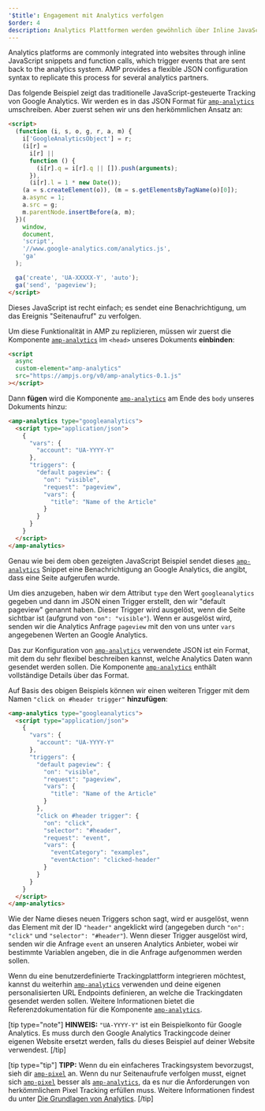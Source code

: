 ```yaml
---
'$title': Engagement mit Analytics verfolgen
$order: 4
description: Analytics Plattformen werden gewöhnlich über Inline JavaScript Snippets und Funktionsaufrufe in Websites integriert. Diese triggern Ereignisse, die an das Analytics System …
---
```


Analytics platforms are commonly integrated into websites through inline JavaScript snippets and function calls, which trigger events that are sent back to the analytics system. AMP provides a flexible JSON configuration syntax to replicate this process for several analytics partners.

Das folgende Beispiel zeigt das traditionelle JavaScript-gesteuerte Tracking von Google Analytics. Wir werden es in das JSON Format für [`amp-analytics`](../../../../documentation/components/reference/amp-analytics.md) umschreiben. Aber zuerst sehen wir uns den herkömmlichen Ansatz an:

```html
<script>
  (function (i, s, o, g, r, a, m) {
    i['GoogleAnalyticsObject'] = r;
    (i[r] =
      i[r] ||
      function () {
        (i[r].q = i[r].q || []).push(arguments);
      }),
      (i[r].l = 1 * new Date());
    (a = s.createElement(o)), (m = s.getElementsByTagName(o)[0]);
    a.async = 1;
    a.src = g;
    m.parentNode.insertBefore(a, m);
  })(
    window,
    document,
    'script',
    '//www.google-analytics.com/analytics.js',
    'ga'
  );

  ga('create', 'UA-XXXXX-Y', 'auto');
  ga('send', 'pageview');
</script>
```

Dieses JavaScript ist recht einfach; es sendet eine Benachrichtigung, um das Ereignis "Seitenaufruf" zu verfolgen.

Um diese Funktionalität in AMP zu replizieren, müssen wir zuerst die Komponente [`amp-analytics`](../../../../documentation/components/reference/amp-analytics.md) im `<head>` unseres Dokuments **einbinden**:

```html
<script
  async
  custom-element="amp-analytics"
  src="https://ampjs.org/v0/amp-analytics-0.1.js"
></script>
```

Dann **fügen** wird die Komponente [`amp-analytics`](../../../../documentation/components/reference/amp-analytics.md) am Ende des `body` unseres Dokuments hinzu:

```html
<amp-analytics type="googleanalytics">
  <script type="application/json">
    {
      "vars": {
        "account": "UA-YYYY-Y"
      },
      "triggers": {
        "default pageview": {
          "on": "visible",
          "request": "pageview",
          "vars": {
            "title": "Name of the Article"
          }
        }
      }
    }
  </script>
</amp-analytics>
```

Genau wie bei dem oben gezeigten JavaScript Beispiel sendet dieses [`amp-analytics`](../../../../documentation/components/reference/amp-analytics.md) Snippet eine Benachrichtigung an Google Analytics, die angibt, dass eine Seite aufgerufen wurde.

Um dies anzugeben, haben wir dem Attribut `type` den Wert `googleanalytics` gegeben und dann im JSON einen Trigger erstellt, den wir "default pageview" genannt haben. Dieser Trigger wird ausgelöst, wenn die Seite sichtbar ist (aufgrund von `"on": "visible"`). Wenn er ausgelöst wird, senden wir die Analytics Anfrage `pageview` mit den von uns unter `vars` angegebenen Werten an Google Analytics.

Das zur Konfiguration von [`amp-analytics`](../../../../documentation/components/reference/amp-analytics.md) verwendete JSON ist ein Format, mit dem du sehr flexibel beschreiben kannst, welche Analytics Daten wann gesendet werden sollen. Die Komponente [`amp-analytics`](../../../../documentation/components/reference/amp-analytics.md) enthält vollständige Details über das Format.

Auf Basis des obigen Beispiels können wir einen weiteren Trigger mit dem Namen `"click on #header trigger"` **hinzufügen**:

```html
<amp-analytics type="googleanalytics">
  <script type="application/json">
    {
      "vars": {
        "account": "UA-YYYY-Y"
      },
      "triggers": {
        "default pageview": {
          "on": "visible",
          "request": "pageview",
          "vars": {
            "title": "Name of the Article"
          }
        },
        "click on #header trigger": {
          "on": "click",
          "selector": "#header",
          "request": "event",
          "vars": {
            "eventCategory": "examples",
            "eventAction": "clicked-header"
          }
        }
      }
    }
  </script>
</amp-analytics>
```

Wie der Name dieses neuen Triggers schon sagt, wird er ausgelöst, wenn das Element mit der ID `"header"` angeklickt wird (angegeben durch `"on": "click"` und `"selector": "#header"`). Wenn dieser Trigger ausgelöst wird, senden wir die Anfrage `event` an unseren Analytics Anbieter, wobei wir bestimmte Variablen angeben, die in die Anfrage aufgenommen werden sollen.

Wenn du eine benutzerdefinierte Trackingplattform integrieren möchtest, kannst du weiterhin [ ](../../../../documentation/components/reference/amp-analytics.md)[`amp-analytics`](../../../../documentation/components/reference/amp-analytics.md) verwenden und deine eigenen personalisierten URL Endpoints definieren, an welche die Trackingdaten gesendet werden sollen. Weitere Informationen bietet die Referenzdokumentation für die Komponente [`amp-analytics`](../../../../documentation/components/reference/amp-analytics.md).

[tip type="note"] **HINWEIS:** `"UA-YYYY-Y"` ist ein Beispielkonto für Google Analytics. Es muss durch den Google Analytics Trackingcode deiner eigenen Website ersetzt werden, falls du dieses Beispiel auf deiner Website verwendest. [/tip]

[tip type="tip"] **TIPP:** Wenn du ein einfacheres Trackingsystem bevorzugst, sieh dir [`amp-pixel`](../../../../documentation/components/reference/amp-pixel.md) an. Wenn du nur Seitenaufrufe verfolgen musst, eignet sich [`amp-pixel`](../../../../documentation/components/reference/amp-pixel.md) besser als [`amp-analytics`](../../../../documentation/components/reference/amp-analytics.md), da es nur die Anforderungen von herkömmlichem Pixel Tracking erfüllen muss. Weitere Informationen findest du unter [Die Grundlagen von Analytics](../../../../documentation/guides-and-tutorials/optimize-measure/configure-analytics/analytics_basics.md). [/tip]
